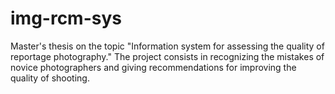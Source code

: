 # img-rcm-sys
Master's thesis on the topic "Information system for assessing the quality of reportage photography." The project consists in recognizing the mistakes of novice photographers and giving recommendations for improving the quality of shooting.
